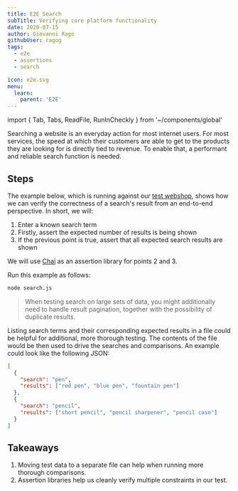```yaml
---
title: E2E Search
subTitle: Verifying core platform functionality
date: 2020-07-15
author: Giovanni Rago
githubUser: ragog
tags:
  - e2e
  - assertions
  - search

icon: e2e.svg
menu:
  learn:
    parent: 'E2E'
---
```


import { Tab, Tabs, ReadFile, RunInCheckly } from '~/components/global'

Searching a website is an everyday action for most internet users. For most services, the speed at which their customers are able to get to the products they are looking for is directly tied to revenue. To enable that, a performant and reliable search function is needed.

<!-- more -->

## Steps

The example below, which is running against our [test webshop](https://danube-webshop.herokuapp.com/), shows how we can verify the correctness of a search's result from an end-to-end perspective. In short, we will:

1. Enter a known search term
2. Firstly, assert the expected number of results is being shown
3. If the previous point is true, assert that all expected search results are shown

We will use [Chai](https://www.chaijs.com/api/assert/) as an assertion library for points 2 and 3.

<Tabs>
<Tab title="Puppeteer">

<ReadFile filename="samples/puppeteer/search.js" />
<RunInCheckly script="/samples/puppeteer/search.js" framework="puppeteer" />

</Tab>
<Tab title="Playwright">

<ReadFile filename="samples/playwright/search.js" />
<RunInCheckly script="/samples/playwright/search.js" framework="playwright" />

</Tab>
</Tabs>

Run this example as follows:

```sh
node search.js
```

> When testing search on large sets of data, you might additionally need to handle result pagination, together with the possibility of duplicate results.

Listing search terms and their corresponding expected results in a file could be helpful for additional, more thorough testing. The contents of the file would be then used to drive the searches and comparisons. An example could look like the following JSON:

```json
[
  {
    "search": "pen",
    "results": ["red pen", "blue pen", "fountain pen"]
  },
  {
    "search": "pencil",
    "results": ["short pencil", "pencil sharpener", "pencil case"]
  }
]
```

## Takeaways

1. Moving test data to a separate file can help when running more thorough comparisons.
2. Assertion libraries help us cleanly verify multiple constraints in our test.
